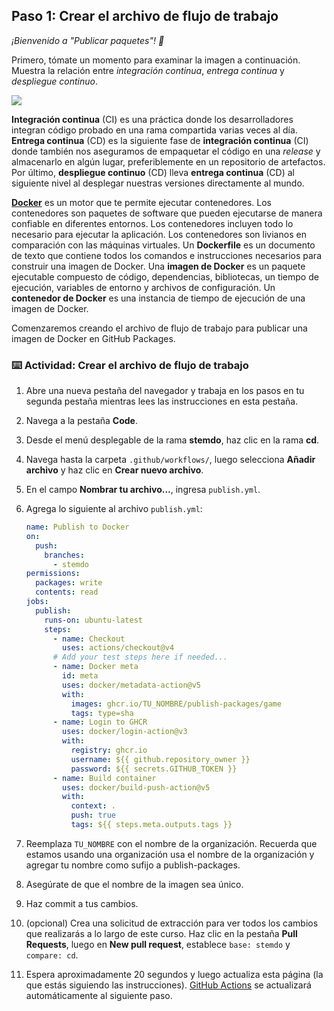 <!--
  <<< Author notes: Step 1 >>>
  Choose 3-5 steps for your course.
  The first step is always the hardest, so pick something easy!
  Link to docs.github.com for further explanations.
  Encourage users to open new tabs for steps!
-->

## Paso 1: Crear el archivo de flujo de trabajo

_¡Bienvenido a "Publicar paquetes"! :wave:_

Primero, tómate un momento para examinar la imagen a continuación. Muestra la relación entre _integración continua_, _entrega continua_ y _despliegue continuo_.

![](https://i.imgur.com/xZCkjmU.png)

**Integración continua** (CI) es una práctica donde los desarrolladores integran código probado en una rama compartida varias veces al día. **Entrega continua** (CD) es la siguiente fase de **integración continua** (CI) donde también nos aseguramos de empaquetar el código en una _release_ y almacenarlo en algún lugar, preferiblemente en un repositorio de artefactos. Por último, **despliegue continuo** (CD) lleva **entrega continua** (CD) al siguiente nivel al desplegar nuestras versiones directamente al mundo.

[**Docker**](https://www.docker.com/why-docker) es un motor que te permite ejecutar contenedores.
Los contenedores son paquetes de software que pueden ejecutarse de manera confiable en diferentes entornos. Los contenedores incluyen todo lo necesario para ejecutar la aplicación. Los contenedores son livianos en comparación con las máquinas virtuales. Un **Dockerfile** es un documento de texto que contiene todos los comandos e instrucciones necesarios para construir una imagen de Docker. Una **imagen de Docker** es un paquete ejecutable compuesto de código, dependencias, bibliotecas, un tiempo de ejecución, variables de entorno y archivos de configuración. Un **contenedor de Docker** es una instancia de tiempo de ejecución de una imagen de Docker.

Comenzaremos creando el archivo de flujo de trabajo para publicar una imagen de Docker en GitHub Packages.


### :keyboard: Actividad: Crear el archivo de flujo de trabajo

1. Abre una nueva pestaña del navegador y trabaja en los pasos en tu segunda pestaña mientras lees las instrucciones en esta pestaña.
1. Navega a la pestaña **Code**.
1. Desde el menú desplegable de la rama **stemdo**, haz clic en la rama **cd**.
1. Navega hasta la carpeta `.github/workflows/`, luego selecciona **Añadir archivo** y haz clic en **Crear nuevo archivo**.
1. En el campo **Nombrar tu archivo...**, ingresa `publish.yml`.
1. Agrega lo siguiente al archivo `publish.yml`:


   ```yml
   name: Publish to Docker
   on:
     push:
       branches:
         - stemdo
   permissions:
     packages: write
     contents: read
   jobs:
     publish:
       runs-on: ubuntu-latest
       steps:
         - name: Checkout
           uses: actions/checkout@v4
         # Add your test steps here if needed...
         - name: Docker meta
           id: meta
           uses: docker/metadata-action@v5
           with:
             images: ghcr.io/TU_NOMBRE/publish-packages/game
             tags: type=sha
         - name: Login to GHCR
           uses: docker/login-action@v3
           with:
             registry: ghcr.io
             username: ${{ github.repository_owner }}
             password: ${{ secrets.GITHUB_TOKEN }}
         - name: Build container
           uses: docker/build-push-action@v5
           with:
             context: .
             push: true
             tags: ${{ steps.meta.outputs.tags }}
   ```

1. Reemplaza `TU_NOMBRE` con el nombre de la organización. Recuerda que estamos usando una organización usa el nombre de la organización y agregar tu nombre como sufijo a publish-packages.
1. Asegúrate de que el nombre de la imagen sea único.
1. Haz commit a tus cambios.
1. (opcional) Crea una solicitud de extracción para ver todos los cambios que realizarás a lo largo de este curso. Haz clic en la pestaña **Pull Requests**, luego en **New pull request**, establece `base: stemdo` y `compare: cd`.
1. Espera aproximadamente 20 segundos y luego actualiza esta página (la que estás siguiendo las instrucciones). [GitHub Actions](https://docs.github.com/en/actions) se actualizará automáticamente al siguiente paso.
